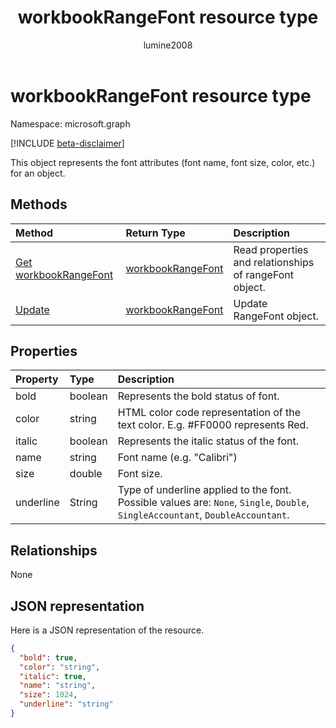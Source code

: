 ﻿---
title: "workbookRangeFont resource type"
description: "This object represents the font attributes (font name, font size, color, etc.) for an object."
localization_priority: Normal
author: "lumine2008"
ms.prod: "excel"
doc_type: resourcePageType
---

# workbookRangeFont resource type

Namespace: microsoft.graph

[!INCLUDE [beta-disclaimer](../../includes/beta-disclaimer.md)]

This object represents the font attributes (font name, font size, color, etc.) for an object.

## Methods

| Method                                           | Return Type                               | Description                                            |
| :----------------------------------------------- | :---------------------------------------- | :----------------------------------------------------- |
| [Get workbookRangeFont](../api/rangefont-get.md) | [workbookRangeFont](workbookrangefont.md) | Read properties and relationships of rangeFont object. |
| [Update](../api/rangefont-update.md)             | [workbookRangeFont](workbookrangefont.md) | Update RangeFont object.                               |

## Properties

| Property  | Type    | Description                                                                                                                     |
| :-------- | :------ | :------------------------------------------------------------------------------------------------------------------------------ |
| bold      | boolean | Represents the bold status of font.                                                                                             |
| color     | string  | HTML color code representation of the text color. E.g. #FF0000 represents Red.                                                  |
| italic    | boolean | Represents the italic status of the font.                                                                                       |
| name      | string  | Font name (e.g. "Calibri")                                                                                                      |
| size      | double  | Font size.                                                                                                                      |
| underline | String  | Type of underline applied to the font. Possible values are: `None`, `Single`, `Double`, `SingleAccountant`, `DoubleAccountant`. |

## Relationships

None

## JSON representation

Here is a JSON representation of the resource.

<!-- {
  "blockType": "resource",
  "optionalProperties": [

  ],
  "@odata.type": "microsoft.graph.workbookRangeFont"
}-->

```json
{
  "bold": true,
  "color": "string",
  "italic": true,
  "name": "string",
  "size": 1024,
  "underline": "string"
}

```

<!-- uuid: 8fcb5dbc-d5aa-4681-8e31-b001d5168d79
2015-10-25 14:57:30 UTC -->

<!--
{
  "type": "#page.annotation",
  "description": "RangeFont resource",
  "keywords": "",
  "section": "documentation",
  "tocPath": "",
  "suppressions": []
}
-->

